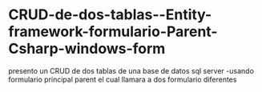 # CRUD-de-dos-tablas--Entity-framework-formulario-Parent-Csharp-windows-form
presento un CRUD de dos tablas de una base de datos sql server -usando formulario principal parent el cual llamara a dos formulario diferentes
